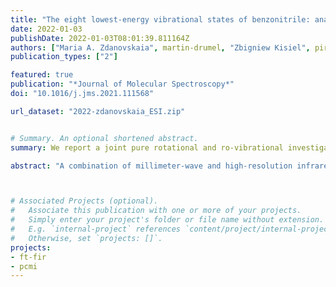 ```yaml
---
title: "The eight lowest-energy vibrational states of benzonitrile: analysis of Coriolis and Darling-Dennison couplings by millimeter-wave and far-infrared spectroscopy"
date: 2022-01-03
publishDate: 2022-01-03T08:01:39.811164Z
authors: ["Maria A. Zdanovskaia", martin-drumel, "Zbigniew Kisiel", pirali, "Brian J. Esselman" , "Claude Woods", "Robert J. McMahon"]
publication_types: ["2"]

featured: true
publication: "*Journal of Molecular Spectroscopy*"
doi: "10.1016/j.jms.2021.111568"

url_dataset: "2022-zdanovskaia_ESI.zip"


# Summary. An optional shortened abstract.
summary: We report a joint pure rotational and ro-vibrational investigation of the lowest energy vibrational states of benzonitrile.

abstract: "A combination of millimeter-wave and high-resolution infrared data is used to analyze the eight lowest-energy vibrational states of benzonitrile (C<sub>6</sub>H<sub>5</sub>CN, *C*<sub>2v</sub>, μ<sub>a</sub> = 4.5 D), a benzene derivative recently detected in the interstellar medium. The overtone states v<sub>22</sub> = 2 and v<sub>33</sub> = 2, combination state *v*<sub>22</sub> = 1, *v*<sub>33</sub> = 1, and fundamental states *v*<sub>21</sub> = 1 and *v*<sub>15</sub> = 1 are studied for the first time by rotationally resolved spectroscopy. The three former states form a Coriolis- and Darling-Dennison-coupled triad of interacting states for which the coupling terms and highly precise, deperturbed energy separations have been measured. The use of sub-millimeter and far-infrared data together enabled the determination of the purely rotational and coupling parameters for the six lowest-energy vibrationally excited states of benzonitrile, along with their highly precise energies (E<sub>22</sub> = 141.4810252 (57) cm<sup>-1</sup>, E<sub>33</sub> = 160.5891953 (47) cm<sup>-1</sup>, E<sub>2×22</sub> = 282.6295417 (83) cm<sup>-1</sup>, E<sub>22+33</sub> = 302.5795909 (87) cm<sup>-1</sup>, E<sub>2×33</sub> = 321.4923856 (77) cm<sup>-1</sup>, E<sub>21</sub> = 372.257993 (10) cm<sup>-1</sup>). These energies, the resultant experimental anharmonicity constants (*x*<sub>22,22</sub> =  − 0.1663 cm<sup>-1</sup>, *x*<sub>33,33</sub> = 0.1570 cm<sup>-1</sup>, and *x*<sub>22,33</sub> = 0.4909 cm<sup>-1</sup>), and semi-experimental harmonic frequencies (ω<sub>22</sub> = 142.9 cm<sup>-1</sup> and ω<sub>33</sub> = 161.0 cm<sup>-1</sup>) for the ν<sub>22</sub> and ν<sub>33</sub> states are compared to CCSD(T)/ANO1 predicted values. The spectroscopic and coupling constants determined in this work for the vibrational ground state, the two lowest-energy fundamental states, and the corresponding first overtone and combination states successfully predict experimental frequencies down to 8 GHz. Particularly for the vibrationally excited states, the ability to predict transition frequencies so far outside the frequency region in which the constants were determined confirms that the rotational and distortion constants, as well as the coupling terms, are determined reasonably close to their true values. The ability to accurately extrapolate also demonstrates the suitability of the determined constants as the basis for extraterrestrial identification and examination of these vibrational states of benzonitrile. "



# Associated Projects (optional).
#   Associate this publication with one or more of your projects.
#   Simply enter your project's folder or file name without extension.
#   E.g. `internal-project` references `content/project/internal-project/index.md`.
#   Otherwise, set `projects: []`.
projects:
- ft-fir
- pcmi
---
```


